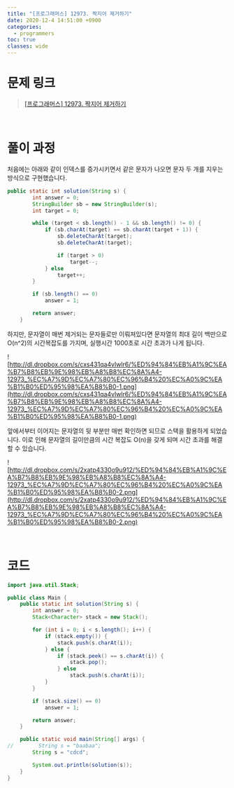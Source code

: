 ```yaml
---
title: "[프로그래머스] 12973. 짝지어 제거하기"
date: 2020-12-4 14:51:00 +0900
categories:
  - programmers
toc: true
classes: wide
---
```


# 문제 링크

> [[프로그래머스] 12973. 짝지어 제거하기](https://programmers.co.kr/learn/courses/30/lessons/12973)

<br>

# 풀이 과정

처음에는 아래와 같이 인덱스를 증가시키면서 같은 문자가 나오면 문자 두 개를 지우는 방식으로 구현했습니다.

```java
public static int solution(String s) {
        int answer = 0;
        StringBuilder sb = new StringBuilder(s);
        int target = 0;

        while (target < sb.length() - 1 && sb.length() != 0) {
            if (sb.charAt(target) == sb.charAt(target + 1)) {
                sb.deleteCharAt(target);
                sb.deleteCharAt(target);

                if (target > 0)
                    target--;
            } else
                target++;
        }

        if (sb.length() == 0)
            answer = 1;

        return answer;
    }
```

하지만, 문자열이 매번 제거되는 문자들로만 이뤄져있다면 문자열의 최대 길이 백만으로 O(n^2)의 시간복잡도를 가지며, 실행시간 1000초로 시간 초과가 나게 됩니다.

![http://dl.dropbox.com/s/cxs431qa4vlwlr6/%ED%94%84%EB%A1%9C%EA%B7%B8%EB%9E%98%EB%A8%B8%EC%8A%A4-12973_%EC%A7%9D%EC%A7%80%EC%96%B4%20%EC%A0%9C%EA%B1%B0%ED%95%98%EA%B8%B0-1.png](http://dl.dropbox.com/s/cxs431qa4vlwlr6/%ED%94%84%EB%A1%9C%EA%B7%B8%EB%9E%98%EB%A8%B8%EC%8A%A4-12973_%EC%A7%9D%EC%A7%80%EC%96%B4%20%EC%A0%9C%EA%B1%B0%ED%95%98%EA%B8%B0-1.png)

앞에서부터 이어지는 문자열의 뒷 부분만 매번 확인하면 되므로 스택을 활용하게 되었습니다. 이로 인해 문자열의 길이만큼의 시간 복잡도 O(n)을 갖게 되며 시간 초과를 해결할 수 있습니다.

![http://dl.dropbox.com/s/2xatp4330o9u912/%ED%94%84%EB%A1%9C%EA%B7%B8%EB%9E%98%EB%A8%B8%EC%8A%A4-12973_%EC%A7%9D%EC%A7%80%EC%96%B4%20%EC%A0%9C%EA%B1%B0%ED%95%98%EA%B8%B0-2.png](http://dl.dropbox.com/s/2xatp4330o9u912/%ED%94%84%EB%A1%9C%EA%B7%B8%EB%9E%98%EB%A8%B8%EC%8A%A4-12973_%EC%A7%9D%EC%A7%80%EC%96%B4%20%EC%A0%9C%EA%B1%B0%ED%95%98%EA%B8%B0-2.png)

<br>

# 코드

```java
import java.util.Stack;

public class Main {
    public static int solution(String s) {
        int answer = 0;
        Stack<Character> stack = new Stack();

        for (int i = 0; i < s.length(); i++) {
            if (stack.empty()) {
                stack.push(s.charAt(i));
            } else {
                if (stack.peek() == s.charAt(i)) {
                    stack.pop();
                } else
                    stack.push(s.charAt(i));
            }
        }

        if (stack.size() == 0)
            answer = 1;

        return answer;
    }

    public static void main(String[] args) {
//        String s = "baabaa";
        String s = "cdcd";

        System.out.println(solution(s));
    }
}
```
